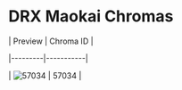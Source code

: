 # DRX Maokai Chromas


| Preview | Chroma ID |

|---------|-----------|

| ![57034](https://raw.communitydragon.org/latest/plugins/rcp-be-lol-game-data/global/default/v1/champion-chroma-images/57/57034.png) | 57034 |